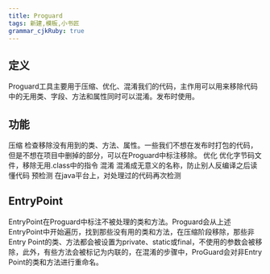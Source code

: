 ```yaml
---
title: Proguard 
tags: 新建,模板,小书匠
grammar_cjkRuby: true
---
```


## 定义
Proguard工具主要用于压缩、优化、混淆我们的代码，主作用可以用来移除代码中的无用类、字段、方法和属性同时可以混淆。发布时使用。
## 功能
压缩
检查移除没有用到的类、方法、属性。一些我们不想在发布时打包的代码，但是不想在项目中删掉的部分，可以在Proguard中标注移除。
优化
优化字节码文件，移除无用.class中的指令
混淆
混淆成无意义的名称，防止别人反编译之后读懂代码
预检测
在java平台上，对处理过的代码再次检测
## EntryPoint
EntryPoint在Proguard中标注不被处理的类和方法。Proguard会从上述EntryPoint中开始遍历，找到那些没有用的类和方法，在压缩阶段移除，那些非Entry Point的类、方法都会被设置为private、static或final，不使用的参数会被移除，此外，有些方法会被标记为内联的，在混淆的步骤中，ProGuard会对非Entry Point的类和方法进行重命名。